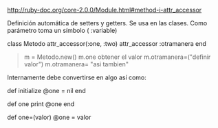 http://ruby-doc.org/core-2.0.0/Module.html#method-i-attr_accessor

Definición automática de setters y getters.
Se usa en las clases. Como parámetro toma un símbolo ( :variable)

class Metodo
  attr_accessor(:one, :two)
  attr_accessor :otramanera
end
> m = Metodo.new()
> m.one   obtener el valor
> m.otramanera=("definir valor")
> m.otramanera= "asi tambien"

Internamente debe convertirse en algo así como:

def initialize
  @one = nil
end

def one
  print @one
end

def one=(valor)
  @one = valor
